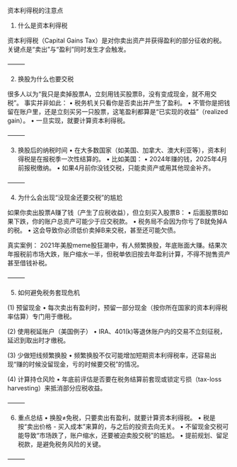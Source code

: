 资本利得税的注意点

1. 什么是资本利得税

资本利得税（Capital Gains Tax）是对你卖出资产并获得盈利的部分征收的税。
关键点是“卖出”与“盈利”同时发生才会触发。

⸻

2. 换股为什么也要交税

很多人以为“我只是卖掉股票A，立刻用钱买股票B，没有变成现金，就不用交税”。
事实并非如此：
	•	税务机关只看你是否卖出并产生了盈利。
	•	不管你是把钱留在账户里，还是立刻买另一只股票，这笔盈利都算是“已实现的收益”（realized gain）。
	•	一旦实现，就要计算资本利得税。

⸻

3. 换股后的纳税时间
	•	在大多数国家（如美国、加拿大、澳大利亚等），资本利得税是在报税季一次性结算的。
	•	比如美国：
	•	2024年赚的钱，2025年4月前报税缴纳。
	•	如果4月前你没钱交税，只能卖资产或用其他现金补齐。

⸻

4. 为什么会出现“没现金还要交税”的尴尬

如果你卖出股票A赚了钱（产生了应税收益），但立刻买入股票B：
	•	后面股票B如果下跌，你的账户总资产可能少于应交税款。
	•	税务局不会因为你亏了B就免掉A的税。
	•	这会导致你必须低价卖掉B来交税，甚至还可能欠债。

真实案例：
2021年美股meme股狂潮中，有人频繁换股，年底账面大赚。结果次年报税前市场大跌，账户缩水一半，但税单依旧按去年盈利计算，不得不抛售资产甚至借钱补税。

⸻

5. 如何避免税务套现危机

(1) 预留现金
	•	每次卖出有盈利时，预留一部分现金（按你所在国家的资本利得税率估算）专门用于缴税。

(2) 使用税延账户（美国例子）
	•	IRA、401(k)等退休账户内的交易不立刻征税，延迟到取出时才缴税。

(3) 少做短线频繁换股
	•	频繁换股不仅可能增加短期资本利得税率，还容易出现“赚的时候没留现金，亏的时候要交税”的情况。

(4) 计算持仓风险
	•	年底前评估是否要在税务结算前套现或锁定亏损（tax-loss harvesting）来抵消部分应税收益。

⸻

6. 重点总结
	•	换股≠免税，只要卖出有盈利，就要计算资本利得税。
	•	税是按“卖出价格 - 买入成本”来算的，与之后的投资去向无关。
	•	不留现金交税可能导致“市场跌了，账户缩水，还要被迫卖股交税”的尴尬。
	•	提前规划、留足税款，是避免税务风险的关键。

⸻

